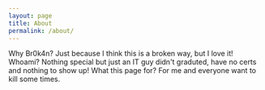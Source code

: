 ```yaml
---
layout: page
title: About
permalink: /about/
---
```


Why Br0k4n? Just because I think this is a broken way, but I love it!
Whoami? Nothing special but just an IT guy didn't graduted, have no certs and nothing to show up!
What this page for? For me and everyone want to kill some times.
